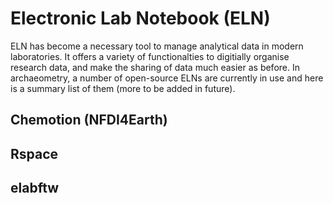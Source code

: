 # Electronic Lab Notebook (ELN)
ELN has become a necessary tool to manage analytical data in modern laboratories. It offers a variety of functionalties to digitially organise research 
data, and make the sharing of data much easier as before. In archaeometry, a number of open-source ELNs are currently in use and here is a summary list of them (more to be
added in future). 

## Chemotion (NFDI4Earth) 

## Rspace

## elabftw

